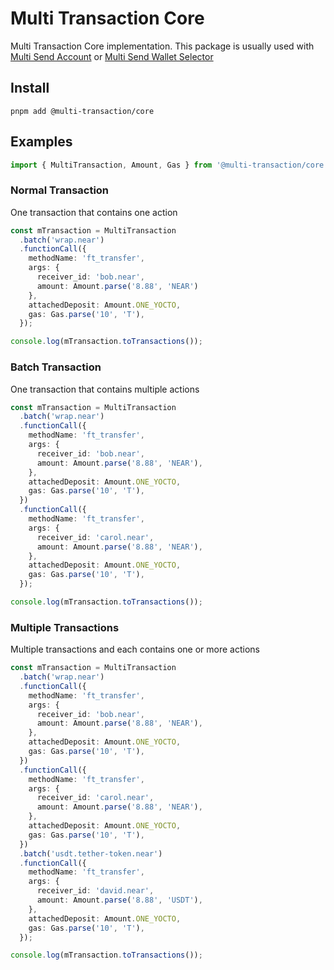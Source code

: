 # Multi Transaction Core
Multi Transaction Core implementation. This package is usually used with [Multi Send Account](../account/README.md) or [Multi Send Wallet Selector](../wallet-selector/README.md)

## Install
```shell
pnpm add @multi-transaction/core
```

## Examples
```ts
import { MultiTransaction, Amount, Gas } from '@multi-transaction/core';
```

### Normal Transaction
One transaction that contains one action
```ts
const mTransaction = MultiTransaction
  .batch('wrap.near')
  .functionCall({
    methodName: 'ft_transfer',
    args: {
      receiver_id: 'bob.near',
      amount: Amount.parse('8.88', 'NEAR')
    },
    attachedDeposit: Amount.ONE_YOCTO,
    gas: Gas.parse('10', 'T'),
  });

console.log(mTransaction.toTransactions());
```

### Batch Transaction
One transaction that contains multiple actions
```ts
const mTransaction = MultiTransaction
  .batch('wrap.near')
  .functionCall({
    methodName: 'ft_transfer',
    args: {
      receiver_id: 'bob.near',
      amount: Amount.parse('8.88', 'NEAR'),
    },
    attachedDeposit: Amount.ONE_YOCTO,
    gas: Gas.parse('10', 'T'),
  })
  .functionCall({
    methodName: 'ft_transfer',
    args: {
      receiver_id: 'carol.near',
      amount: Amount.parse('8.88', 'NEAR'),
    },
    attachedDeposit: Amount.ONE_YOCTO,
    gas: Gas.parse('10', 'T'),
  });

console.log(mTransaction.toTransactions());
```

### Multiple Transactions
Multiple transactions and each contains one or more actions
```ts
const mTransaction = MultiTransaction
  .batch('wrap.near')
  .functionCall({
    methodName: 'ft_transfer',
    args: {
      receiver_id: 'bob.near',
      amount: Amount.parse('8.88', 'NEAR'),
    },
    attachedDeposit: Amount.ONE_YOCTO,
    gas: Gas.parse('10', 'T'),
  })
  .functionCall({
    methodName: 'ft_transfer',
    args: {
      receiver_id: 'carol.near',
      amount: Amount.parse('8.88', 'NEAR'),
    },
    attachedDeposit: Amount.ONE_YOCTO,
    gas: Gas.parse('10', 'T'),
  })
  .batch('usdt.tether-token.near')
  .functionCall({
    methodName: 'ft_transfer',
    args: {
      receiver_id: 'david.near',
      amount: Amount.parse('8.88', 'USDT'),
    },
    attachedDeposit: Amount.ONE_YOCTO,
    gas: Gas.parse('10', 'T'),
  });

console.log(mTransaction.toTransactions());
```
